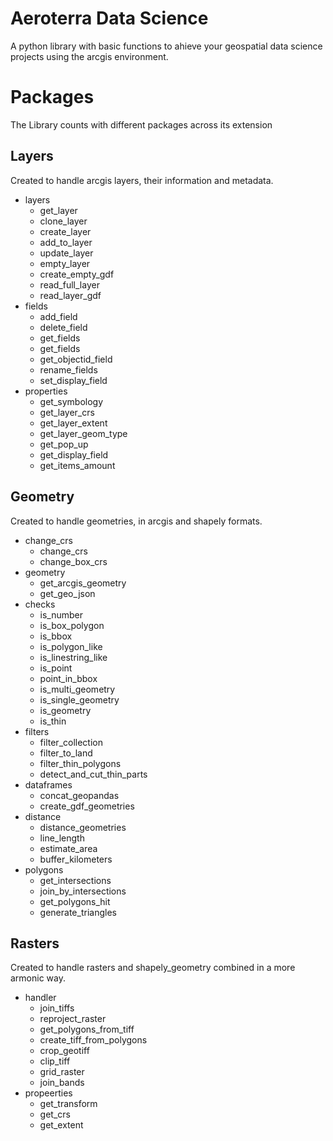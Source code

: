 # Aeroterra Data Science

A python library with basic functions to ahieve your geospatial data science projects using the arcgis environment.


# Packages

The Library counts with different packages across its extension

## Layers

Created to handle arcgis layers, their information and metadata.

 - layers
	 - get_layer
	 - clone_layer
	 - create_layer
	 - add_to_layer
	 - update_layer
	 - empty_layer
	 - create_empty_gdf
	 - read_full_layer
	 - read_layer_gdf
 - fields
	 - add_field
	 - delete_field
	 - get_fields
	 - get_fields
	 - get_objectid_field
	 - rename_fields
	 - set_display_field
 - properties
	 - get_symbology
	 - get_layer_crs
	 - get_layer_extent
	 - get_layer_geom_type
	 - get_pop_up
	 - get_display_field
	 - get_items_amount

## Geometry

Created to handle geometries, in arcgis and shapely formats.
 - change_crs
	 - change_crs
	 - change_box_crs
 - geometry
     - get_arcgis_geometry
     - get_geo_json
 - checks
	 - is_number
	 - is_box_polygon
	 - is_bbox
	 - is_polygon_like
	 - is_linestring_like
	 - is_point
	 - point_in_bbox
	 - is_multi_geometry
	 - is_single_geometry
	 - is_geometry
	 - is_thin
 - filters
	 - filter_collection
	 - filter_to_land
	 - filter_thin_polygons
	 - detect_and_cut_thin_parts
 - dataframes
	 - concat_geopandas
	 - create_gdf_geometries
 - distance
	 - distance_geometries
	 - line_length
	 - estimate_area
	 - buffer_kilometers
 - polygons
	 - get_intersections
	 - join_by_intersections
	 - get_polygons_hit
	 - generate_triangles

## Rasters

Created to handle rasters and shapely_geometry combined in a more armonic way.

 - handler
	- join_tiffs
	- reproject_raster
	- get_polygons_from_tiff
	- create_tiff_from_polygons
	- crop_geotiff
	- clip_tiff
	- grid_raster
	- join_bands
 - propeerties
	- get_transform
	- get_crs
	- get_extent